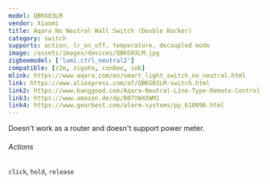 ```yaml
---
model: QBKG03LM
vendor: Xiaomi
title: Aqara No Neutral Wall Switch (Double Rocker)
category: switch
supports: action, lr_on_off, temperature, decoupled mode
image: /assets/images/devices/QBKG03LM.jpg
zigbeemodel: ['lumi.ctrl_neutral2']
compatible: [z2m, zigate, conbee, iob]
mlink: https://www.aqara.com/en/smart_light_switch_no_neutral.html
link: https://www.aliexpress.com/af/QBKG03LM-switch.html
link2: https://www.banggood.com/Aqara-Neutral-Line-Type-Remote-Control-Switch-Home-Light-Controller-Intelligent-Wall-Switch-From-Xiaomi-Eco-Sy-p-1316484.html
link3: https://www.amazon.de/dp/B07YW4XWM1
link4: https://www.gearbest.com/alarm-systems/pp_610096.html
---
```

Doesn't work as a router and doesn't support power meter.

###### Actions
`click`, `hold`, `release`

